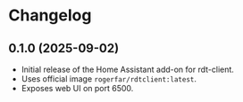 # Changelog

## 0.1.0 (2025-09-02)
- Initial release of the Home Assistant add-on for rdt-client.
- Uses official image `rogerfar/rdtclient:latest`.
- Exposes web UI on port 6500.
